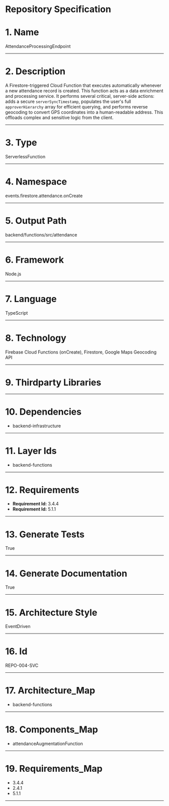 # Repository Specification

# 1. Name
AttendanceProcessingEndpoint


---

# 2. Description
A Firestore-triggered Cloud Function that executes automatically whenever a new attendance record is created. This function acts as a data enrichment and processing service. It performs several critical, server-side actions: adds a secure `serverSyncTimestamp`, populates the user's full `approverHierarchy` array for efficient querying, and performs reverse geocoding to convert GPS coordinates into a human-readable address. This offloads complex and sensitive logic from the client.


---

# 3. Type
ServerlessFunction


---

# 4. Namespace
events.firestore.attendance.onCreate


---

# 5. Output Path
backend/functions/src/attendance


---

# 6. Framework
Node.js


---

# 7. Language
TypeScript


---

# 8. Technology
Firebase Cloud Functions (onCreate), Firestore, Google Maps Geocoding API


---

# 9. Thirdparty Libraries



---

# 10. Dependencies

- backend-infrastructure


---

# 11. Layer Ids

- backend-functions


---

# 12. Requirements

- **Requirement Id:** 3.4.4  
- **Requirement Id:** 5.1.1  


---

# 13. Generate Tests
True


---

# 14. Generate Documentation
True


---

# 15. Architecture Style
EventDriven


---

# 16. Id
REPO-004-SVC


---

# 17. Architecture_Map

- backend-functions


---

# 18. Components_Map

- attendanceAugmentationFunction


---

# 19. Requirements_Map

- 3.4.4
- 2.4.1
- 5.1.1


---

